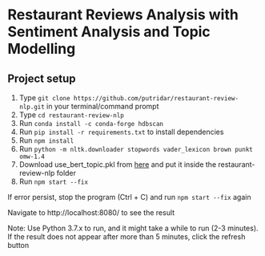 # Restaurant Reviews Analysis with Sentiment Analysis and Topic Modelling

## Project setup
1. Type ```git clone https://github.com/putridar/restaurant-review-nlp.git``` in your terminal/command prompt
3. Type ```cd restaurant-review-nlp```
4. Run ```conda install -c conda-forge hdbscan```
5. Run ```pip install -r requirements.txt``` to install dependencies
6. Run ```npm install```
7. Run ```python -m nltk.downloader stopwords vader_lexicon brown punkt omw-1.4```
8. Download use_bert_topic.pkl from [here](https://drive.google.com/file/d/17hFihWhLlxL1VeO67fPqjEU3FyNCWi5S/view?usp=sharing) and put it inside the restaurant-review-nlp folder
9. Run ```npm start --fix```

If error persist, stop the program (Ctrl + C) and run ```npm start --fix``` again

Navigate to http://localhost:8080/ to see the result

Note: Use Python 3.7.x to run, and it might take a while to run (2-3 minutes). If the result does not appear after more than 5 minutes, click the refresh button
